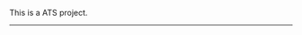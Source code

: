 This is a ATS project.


 ----------------------------------------------------------------------------------------------------------------------------------------
